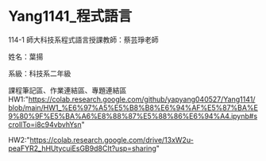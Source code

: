 # Yang1141_程式語言
114-1 師大科技系程式語言授課教師：蔡芸琤老師

姓名：葉揚

系級：科技系二年級

課程筆記區、作業連結區、專題連結區
HW1:"https://colab.research.google.com/github/yapyang040527/Yang1141/blob/main/HW1_%E6%97%A5%E5%B8%B8%E6%94%AF%E5%87%BA%E9%80%9F%E5%BA%A6%E8%88%87%E5%88%86%E6%94%A4.ipynb#scrollTo=i8c94vbvhYsn"

HW2:"https://colab.research.google.com/drive/13xW2u-peaFYR2_hHUtycuiEsGB9d8CIt?usp=sharing"
